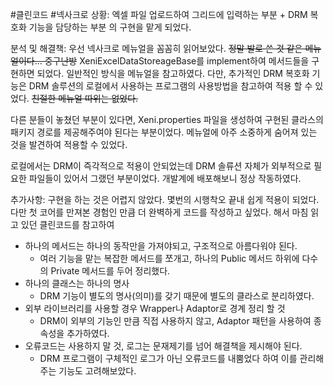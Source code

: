 #클린코드 #넥사크로 
상황:
엑셀 파일 업로드하여 그리드에 입력하는 부분 + DRM 복호화 기능을 담당하는 부분
의 구현을 맡게 되었다.

분석 및 해결책:
우선 넥사크로 메뉴얼을 꼼꼼히 읽어보았다.  ~~정말 발로 쓴 것 같은 메뉴얼이다... 중구난방~~
XeniExcelDataStoreageBase를 implement하여 메서드들을 구현하면 되었다. 일반적인 방식을 메뉴얼을 참고하였다. 다만, 추가적인 DRM 복호화 기능은 DRM 솔루션의 로컬에서 사용하는 프로그램의 사용방법을 참고하여 적용 할 수 있었다.
~~친절한 메뉴얼 따위는 없었다.~~

다른 분들이 놓쳤던 부분이 있다면, Xeni.properties 파일을 생성하여 구현된 클라스의 패키지 경로를 제공해주여야 된다는 부분이었다. 메뉴얼에 아주 소중하게 숨어져 있는 것을 발견하여 적용할 수 있었다.

로컬에서는 DRM이 즉각적으로 적용이 안되었는데 DRM 솔류션 자체가 외부적으로 필요한 파일들이 있어서 그랬던 부분이었다. 개발계에 배포해보니 정상 작동하였다.

추가사항:
구현을 하는 것은 어렵지 않았다. 몇번의 시행착오 끝내 쉽게 적용이 되었다. 다만 첫 코어를 만져본 경험인 만큼 더 완벽하게 코드를 작성하고 싶었다. 해서 마침 읽고 있던 클린코드를 참고하여
- 하나의 메서드는 하나의 동작만을 가져야되고, 구조적으로 아름다워야 된다.
	- 여러 기능을 맡는 복잡한 메서드를 쪼개고, 하나의 Public 메서드 하위에 다수의 Private 메서드를 두어 정리했다.
- 하나의 클래스는 하나의 명사
	- DRM 기능이 별도의 명사(의미)를 갖기 때문에 별도의 클라스로 분리하였다.
- 외부 라이브러리를 사용할 경우 Wrapper나 Adaptor로 경계 정리 할 것
	- DRM이 외부의 기능인 만큼 직접 사용하지 않고, Adaptor 패턴을 사용하여 종속성을 추가하였다.
- 오류코드는 사용하지 말 것, 로그는 문재제기를 넘어 해결책을 제시해야 된다.
	- DRM 프로그램이 구체적인 로그가 아닌 오류코드를 내뿜었다 하여 이를 관리해주는 기능도 고려해보았다.